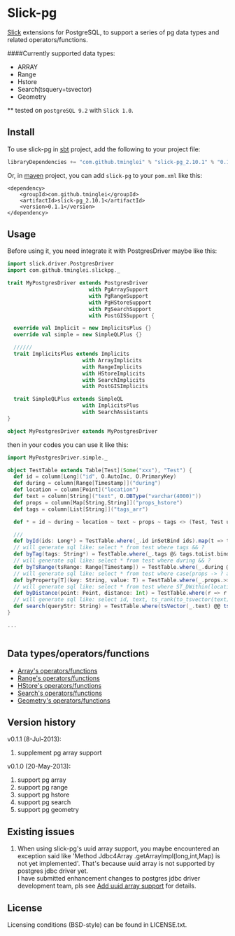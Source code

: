 Slick-pg
========
[Slick](https://github.com/slick/slick "Slick") extensions for PostgreSQL, to support a series of pg data types and related operators/functions.

####Currently supported data types:
- ARRAY
- Range
- Hstore
- Search(tsquery+tsvector)
- Geometry

** tested on `postgreSQL 9.2` with `Slick 1.0`.

Install
-------
To use slick-pg in [sbt](http://www.scala-sbt.org/ "slick-sbt") project, add the following to your project file:
```scala
libraryDependencies += "com.github.tminglei" % "slick-pg_2.10.1" % "0.1.1"
```

Or, in [maven](http://maven.apache.org/ "maven") project, you can add `slick-pg` to your `pom.xml` like this:
```
<dependency>
    <groupId>com.github.tminglei</groupId>
    <artifactId>slick-pg_2.10.1</artifactId>
    <version>0.1.1</version>
</dependency>
```

Usage
------
Before using it, you need integrate it with PostgresDriver maybe like this:
```scala
import slick.driver.PostgresDriver
import com.github.tminglei.slickpg._

trait MyPostgresDriver extends PostgresDriver
                          with PgArraySupport
                          with PgRangeSupport
                          with PgHStoreSupport
                          with PgSearchSupport
                          with PostGISSupport {

  override val Implicit = new ImplicitsPlus {}
  override val simple = new SimpleQLPlus {}

  //////
  trait ImplicitsPlus extends Implicits
                        with ArrayImplicits
                        with RangeImplicits
                        with HStoreImplicits
                        with SearchImplicits
                        with PostGISImplicits

  trait SimpleQLPlus extends SimpleQL
                        with ImplicitsPlus
                        with SearchAssistants
}

object MyPostgresDriver extends MyPostgresDriver

```

then in your codes you can use it like this:
```scala
import MyPostgresDriver.simple._

object TestTable extends Table[Test](Some("xxx"), "Test") {
  def id = column[Long]("id", O.AutoInc, O.PrimaryKey)
  def during = column[Range[Timestamp]]("during")
  def location = column[Point]("location")
  def text = column[String]("text", O.DBType("varchar(4000)"))
  def props = column[Map[String,String]]("props_hstore")
  def tags = column[List[String]]("tags_arr")

  def * = id ~ during ~ location ~ text ~ props ~ tags <> (Test, Test unapply _)

  ///
  def byId(ids: Long*) = TestTable.where(_.id inSetBind ids).map(t => t)
  // will generate sql like: select * from test where tags && ?
  def byTag(tags: String*) = TestTable.where(_.tags @& tags.toList.bind).map(t => t)
  // will generate sql like: select * from test where during && ?
  def byTsRange(tsRange: Range[Timestamp]) = TestTable.where(_.during @& tsRange.bind).map(t => t)
  // will generate sql like: select * from test where case(props -> ? as [T]) == ?
  def byProperty[T](key: String, value: T) = TestTable.where(_.props.>>[T](key.bind) === value.bind).map(t => t)
  // will generate sql like: select * from test where ST_DWithin(location, ?, ?)
  def byDistance(point: Point, distance: Int) = TestTable.where(r => r.location.dWithin(point.bind, distance.bind)).map(t => t)
  // will generate sql like: select id, text, ts_rank(to_tsvector(text), to_tsquery(?)) from test where to_tsvector(text) @@ to_tsquery(?) order by ts_rank(to_tsvector(text), to_tsquery(?))
  def search(queryStr: String) = TestTable.where(tsVector(_.text) @@ tsQuery(queryStr.bind)).map(r => (r.id, r.text, tsRank(tsVector(r.text), tsQuery(queryStr.bind)))).sortBy(_._3)
}

...
 
```

Data types/operators/functions
------------------------------
- [Array's operators/functions](https://github.com/tminglei/slick-pg/tree/master/src/main/scala/com/github/tminglei.slickpg#array "Array's operators/functions")
- [Range's operators/functions](https://github.com/tminglei/slick-pg/tree/master/src/main/scala/com/github/tminglei.slickpg#range "Range's operators/functions")
- [HStore's operators/functions](https://github.com/tminglei/slick-pg/tree/master/src/main/scala/com/github/tminglei.slickpg#hstore "HStore's operators/functions")
- [Search's operators/functions](https://github.com/tminglei/slick-pg/tree/master/src/main/scala/com/github/tminglei.slickpg#search "Search's operators/functions")
- [Geometry's operators/functions](https://github.com/tminglei/slick-pg/tree/master/src/main/scala/com/github/tminglei.slickpg#geometry "Geometry's operators/functions")


Version history
---------------
v0.1.1 (8-Jul-2013):  
1) supplement pg array support  

v0.1.0 (20-May-2013):  
1) support pg array  
2) support pg range  
3) support pg hstore  
4) support pg search  
5) support pg geometry  


Existing issues
----------------
1) When using slick-pg's uuid array support, you maybe encountered an exception said like 'Method Jdbc4Array .getArrayImpl(long,int,Map) is not yet implemented'.
That's because uuid array is not supported by postgres jdbc driver yet.  
I have submitted enhancement changes to postgres jdbc driver development team, pls see [Add uuid array support](https://github.com/pgjdbc/pgjdbc/pull/50 "Add uuid array support") for details.  


License
-------
Licensing conditions (BSD-style) can be found in LICENSE.txt.
